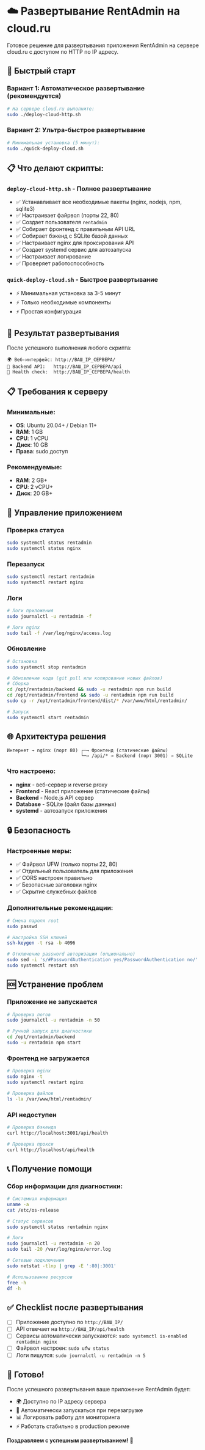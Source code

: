 # ☁️ Развертывание RentAdmin на cloud.ru

Готовое решение для развертывания приложения RentAdmin на сервере cloud.ru с доступом по HTTP по IP адресу.

## 🚀 Быстрый старт

### Вариант 1: Автоматическое развертывание (рекомендуется)
```bash
# На сервере cloud.ru выполните:
sudo ./deploy-cloud-http.sh
```

### Вариант 2: Ультра-быстрое развертывание
```bash
# Минимальная установка (5 минут):
sudo ./quick-deploy-cloud.sh
```

## 📋 Что делают скрипты:

### `deploy-cloud-http.sh` - Полное развертывание
- ✅ Устанавливает все необходимые пакеты (nginx, nodejs, npm, sqlite3)
- ✅ Настраивает файрвол (порты 22, 80)
- ✅ Создает пользователя `rentadmin`
- ✅ Собирает фронтенд с правильным API URL
- ✅ Собирает бэкенд с SQLite базой данных
- ✅ Настраивает nginx для проксирования API
- ✅ Создает systemd сервис для автозапуска
- ✅ Настраивает логирование
- ✅ Проверяет работоспособность

### `quick-deploy-cloud.sh` - Быстрое развертывание
- ⚡ Минимальная установка за 3-5 минут
- ⚡ Только необходимые компоненты
- ⚡ Простая конфигурация

## 🎯 Результат развертывания

После успешного выполнения любого скрипта:

```
🌍 Веб-интерфейс: http://ВАШ_IP_СЕРВЕРА/
🎯 Backend API:   http://ВАШ_IP_СЕРВЕРА/api
🏥 Health check:  http://ВАШ_IP_СЕРВЕРА/health
```

## 📋 Требования к серверу

### Минимальные:
- **OS**: Ubuntu 20.04+ / Debian 11+
- **RAM**: 1 GB
- **CPU**: 1 vCPU
- **Диск**: 10 GB
- **Права**: sudo доступ

### Рекомендуемые:
- **RAM**: 2 GB+
- **CPU**: 2 vCPU+
- **Диск**: 20 GB+

## 🔧 Управление приложением

### Проверка статуса
```bash
sudo systemctl status rentadmin
sudo systemctl status nginx
```

### Перезапуск
```bash
sudo systemctl restart rentadmin
sudo systemctl restart nginx
```

### Логи
```bash
# Логи приложения
sudo journalctl -u rentadmin -f

# Логи nginx
sudo tail -f /var/log/nginx/access.log
```

### Обновление
```bash
# Остановка
sudo systemctl stop rentadmin

# Обновление кода (git pull или копирование новых файлов)
# Сборка
cd /opt/rentadmin/backend && sudo -u rentadmin npm run build
cd /opt/rentadmin/frontend && sudo -u rentadmin npm run build
sudo cp -r /opt/rentadmin/frontend/dist/* /var/www/html/rentadmin/

# Запуск
sudo systemctl start rentadmin
```

## 🌐 Архитектура решения

```
Интернет → nginx (порт 80) ┌─→ Фронтенд (статические файлы)
                           └─→ /api/* → Backend (порт 3001) → SQLite
```

### Что настроено:
- **nginx** - веб-сервер и reverse proxy
- **Frontend** - React приложение (статические файлы)
- **Backend** - Node.js API сервер
- **Database** - SQLite (файл базы данных)
- **systemd** - автозапуск приложения

## 🔒 Безопасность

### Настроенные меры:
- ✅ Файрвол UFW (только порты 22, 80)
- ✅ Отдельный пользователь для приложения
- ✅ CORS настроен правильно
- ✅ Безопасные заголовки nginx
- ✅ Скрытие служебных файлов

### Дополнительные рекомендации:
```bash
# Смена пароля root
sudo passwd

# Настройка SSH ключей
ssh-keygen -t rsa -b 4096

# Отключение password авторизации (опционально)
sudo sed -i 's/#PasswordAuthentication yes/PasswordAuthentication no/' /etc/ssh/sshd_config
sudo systemctl restart ssh
```

## 🆘 Устранение проблем

### Приложение не запускается
```bash
# Проверка логов
sudo journalctl -u rentadmin -n 50

# Ручной запуск для диагностики
cd /opt/rentadmin/backend
sudo -u rentadmin npm start
```

### Фронтенд не загружается
```bash
# Проверка nginx
sudo nginx -t
sudo systemctl restart nginx

# Проверка файлов
ls -la /var/www/html/rentadmin/
```

### API недоступен
```bash
# Проверка бэкенда
curl http://localhost:3001/api/health

# Проверка прокси
curl http://localhost/api/health
```

## 📞 Получение помощи

### Сбор информации для диагностики:
```bash
# Системная информация
uname -a
cat /etc/os-release

# Статус сервисов
sudo systemctl status rentadmin nginx

# Логи
sudo journalctl -u rentadmin -n 20
sudo tail -20 /var/log/nginx/error.log

# Сетевые подключения
sudo netstat -tlnp | grep -E ':80|:3001'

# Использование ресурсов
free -h
df -h
```

## ✅ Checklist после развертывания

- [ ] Приложение доступно по `http://ВАШ_IP/`
- [ ] API отвечает на `http://ВАШ_IP/api/health`
- [ ] Сервисы автоматически запускаются: `sudo systemctl is-enabled rentadmin nginx`
- [ ] Файрвол настроен: `sudo ufw status`
- [ ] Логи пишутся: `sudo journalctl -u rentadmin -n 5`

## 🎉 Готово!

После успешного развертывания ваше приложение RentAdmin будет:
- 🌍 Доступно по IP адресу сервера
- 🔄 Автоматически запускаться при перезагрузке
- 📊 Логировать работу для мониторинга
- ⚡ Работать стабильно в production режиме

**Поздравляем с успешным развертыванием!** 🚀